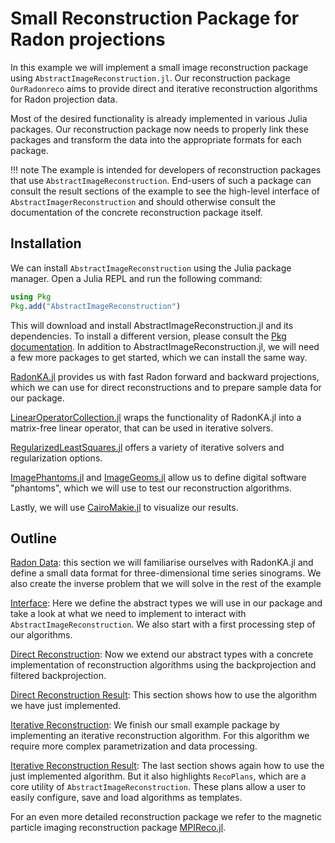 # Small Reconstruction Package for Radon projections
In this example we will implement a small image reconstruction package using `AbstractImageReconstruction.jl`. Our reconstruction package `OurRadonreco` aims to provide direct and iterative reconstruction algorithms for Radon projection data. 

Most of the desired functionality is already implemented in various Julia packages. Our reconstruction package now needs to properly link these packages and transform the data into the appropriate formats for each package. 

!!! note
    The example is intended for developers of reconstruction packages that use `AbstractImageReconstruction`. End-users of such a package can consult the result sections of the example to see the high-level interface of `AbstractImagerReconstruction` and should otherwise consult the documentation of the concrete reconstruction package itself.

## Installation
We can install `AbstractImageReconstruction` using the Julia package manager. Open a Julia REPL and run the following command:

```julia
using Pkg
Pkg.add("AbstractImageReconstruction")
```
This will download and install AbstractImageReconstruction.jl and its dependencies. To install a different version, please consult the [Pkg documentation](https://pkgdocs.julialang.org/dev/managing-packages/#Adding-packages). In addition to AbstractImageReconstruction.jl, we will need a few more packages to get started, which we can install the same way.


[RadonKA.jl](https://github.com/roflmaostc/RadonKA.jl/tree/main) provides us with fast Radon forward and backward projections, which we can use for direct reconstructions and to prepare sample data for our package.

[LinearOperatorCollection.jl](https://github.com/JuliaImageRecon/LinearOperatorCollection.jl) wraps the functionality of RadonKA.jl into a matrix-free linear operator, that can be used in iterative solvers.

[RegularizedLeastSquares.jl](https://github.com/JuliaImageRecon/RegularizedLeastSquares.jl) offers a variety of iterative solvers and regularization options.

[ImagePhantoms.jl](https://github.com/JuliaImageRecon/ImagePhantoms.jl) and [ImageGeoms.jl](https://github.com/JuliaImageRecon/ImageGeoms.jl) allow us to define digital software "phantoms", which we will use to test our reconstruction algorithms.

Lastly, we will use [CairoMakie.jl](https://docs.makie.org/stable/) to visualize our results.

## Outline
[Radon Data](generated/example/0_radon_data.md): this section we will familiarise ourselves with RadonKA.jl and define a small data format for three-dimensional time series sinograms. We also create the inverse problem that we will solve in the rest of the example

[Interface](generated/example/1_interface.md): Here we define the abstract types we will use in our package and take a look at what we need to implement to interact with `AbstractImageReconstruction`. We also start with a first processing step of our algorithms.

[Direct Reconstruction](generated/example/2_direct.md): Now we extend our abstract types with a concrete implementation of reconstruction algorithms using the backprojection and filtered backprojection.

[Direct Reconstruction Result](generated/example/3_direct_result.md): This section shows how to use the algorithm we have just implemented.

[Iterative Reconstruction](generated/example/4_iterative.md): We finish our small example package by implementing an iterative reconstruction algorithm. For this algorithm we require more complex parametrization and data processing.

[Iterative Reconstruction Result](generated/example/5_iterative_result.md): The last section shows again how to use the just implemented algorithm. But it also highlights `RecoPlans`, which are a core utility of `AbstractImageReconstruction`. These plans allow a user to easily configure, save and load algorithms as templates.

For an even more detailed reconstruction package we refer to the magnetic particle imaging reconstruction package [MPIReco.jl](https://github.com/MagneticParticleImaging/MPIReco.jl).